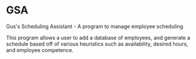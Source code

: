 # GSA
Gus's Scheduling Assistant - A program to manage employee scheduling

This program allows a user to add a database of employees, and generate a schedule based off of various
heuristics such as availability, desired hours, and employee competence.
